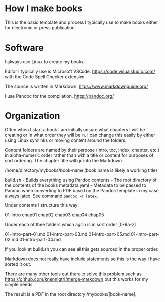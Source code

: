 # How I make books

This is the basic template and process I typically use
to make books either for electronic or press publication.

# Software

I always use Linux to create my books.

Editor I typically use is Microsoft VSCode. https://code.visualstudio.com/ with the Code Spell Checker extension.

The source is written in Markdown. https://www.markdownguide.org/

I use Pandoc for the compilation. https://pandoc.org/

# Organization

Often when I start a book I am initially unsure what
chapters I will be creating or in what order they will be in. I can change this easily by either using Linux symlinks
or moving content around the folders.

Content folders are named by their purpose (intro, toc, index, chapter, etc.) in alpha-numeric order rather than with a title or content for purposes of sort ordering. The chapter title will go into the Markdown.

/home/directory/mybooks/book-name (book name is likely a working title)

build.sh - Builds everything using Pandoc
contents - The root directory of the contents of the books
metadata.yaml - Metadata to be passed to Pandoc when converting to PDF based on the Pandoc template in my case always latex. See command `pandoc -D latex`.

Under contents I structure this way:

01-intro  chap01  chap02  chap03  chap04  chap05

Under each of thee folders which again is in sort order [0-9a-z]

01-intro-part-01.md  01-intro-part-03.md  01-intro-part-05.md
01-intro-part-02.md  01-intro-part-04.md

If you look at build.sh you can see all this gets sourced in the proper order.

Markdown does not really have include statements so this is the way I have sorted it out.

There are many other tools out there to solve this problem such as https://github.com/knennigtri/merge-markdown but this works for my simple needs.

The result is a PDF in the root directory /mybooks/[book-name].

